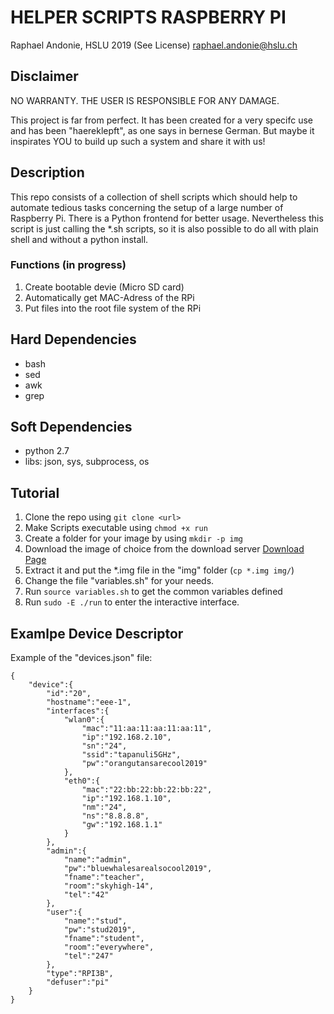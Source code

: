 # HELPER SCRIPTS RASPBERRY PI
Raphael Andonie, HSLU 2019 (See License)
<raphael.andonie@hslu.ch>

## Disclaimer
NO WARRANTY. THE USER IS RESPONSIBLE FOR ANY DAMAGE.

This project is far from perfect. It has been created for a very specifc use and has been "haereklepft", as one says in bernese German.
But maybe it inspirates YOU to build up such a system and share it with us!

## Description
This repo consists of a collection of shell scripts which should help to automate tedious tasks concerning the setup of a large number of Raspberry Pi.
There is a Python frontend for better usage. Nevertheless this script is just calling the *.sh scripts, so it is also possible to do all with plain shell and without a python install.

### Functions (in progress)
1. Create bootable devie (Micro SD card)
2. Automatically get MAC-Adress of the RPi
3. Put files into the root file system of the RPi

## Hard Dependencies
- bash
- sed
- awk
- grep

## Soft Dependencies
- python 2.7
- libs: json, sys, subprocess, os

## Tutorial
1. Clone the repo using `git clone <url>`
2. Make Scripts executable using `chmod +x run`
3. Create a folder for your image by using `mkdir -p img`
4. Download the image of choice from the download server [Download Page](https://www.raspberrypi.org/downloads/)
5. Extract it and put the *.img file in the "img" folder (`cp *.img img/`)
6. Change the file "variables.sh" for your needs.
7. Run `source variables.sh` to get the common variables defined
8. Run `sudo -E ./run` to enter the interactive interface.

## Examlpe Device Descriptor
Example of the "devices.json" file:
```
{
	"device":{
		"id":"20",
		"hostname":"eee-1",
		"interfaces":{
			"wlan0":{
				"mac":"11:aa:11:aa:11:aa:11",
				"ip":"192.168.2.10",
				"sn":"24",
				"ssid":"tapanuli5GHz",
				"pw":"orangutansarecool2019"	
			},
			"eth0":{
				"mac":"22:bb:22:bb:22:bb:22",
				"ip":"192.168.1.10",
				"nm":"24",
				"ns":"8.8.8.8",
				"gw":"192.168.1.1"	
			}
		},
		"admin":{
			"name":"admin",
			"pw":"bluewhalesarealsocool2019",
			"fname":"teacher",
			"room":"skyhigh-14",
			"tel":"42"
		},
		"user":{
			"name":"stud",
			"pw":"stud2019",
			"fname":"student",
			"room":"everywhere",
			"tel":"247"
		},
		"type":"RPI3B",
		"defuser":"pi"
	}
}
```